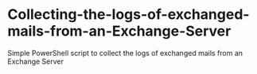 # Collecting-the-logs-of-exchanged-mails-from-an-Exchange-Server
Simple PowerShell script to collect the logs of exchanged mails from an Exchange Server

